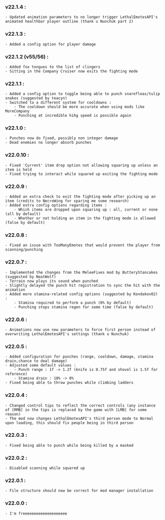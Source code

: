 ### v22.1.4 :
	- Updated animation parameters to no longer trigger LethalEmotesAPI's animated healthbar player outline (thank u Nunchuk part 2)

### v22.1.3 :
	- Added a config option for player damage

### v22.1.2 (v55/56) :
	- Added fox tongues to the list of clingers
	- Sitting in the Company Cruiser now exits the fighting mode

### v22.1.1 :
	- Added a config option to toggle being able to punch snarefleas/tulip snakes (suggested by teacyn)
	- Switched to a different system for cooldowns : 
		- The cooldown should be more accurate when using mods like MoreCompany
		- Punching at incredible hihg speed is possible again

### v22.1.0 :
	- Punches now do fixed, possibly non integer damage
	- Dead enemies no longer absorb punches

### v22.0.10 :
	- Fixed 'Current' item drop option not allowing squaring up unless an item is held
	- Fixed trying to interact while squared up exiting the fighting mode

### v22.0.9 :
	- Added an extra check to exit the fighting mode after picking up an item (credits to NecroWing for sparing me some research)
	- Added extra config options regarding items :
		- Which items are dropped upon squaring up : all, current or none (all by default)
		- Whether or not holding an item in the fighting mode is allowed (false by default)

### v22.0.8 :
	- Fixed an issue with TooManyEmotes that would prevent the player from scanning/punching

### v22.0.7 :
	- Implemented the changes from the MeleeFixes mod by ButteryStancakes (suggested by NeatWolf)
	- Terrain now plays its sound when punched
	- Slightly delayed the punch hit registration to sync the hit with the animation
	- Added more stamina-related config options (suggested by Kondakov02) :
		- Stamina required to perform a punch (0% by default)
		- Punching stops stamina regen for some time (false by default)
	

### v22.0.6 :
	- Animations now use new parameters to force first person instead of overwriting LethalEmotesAPI's settings (thank u Nunchuk)

### v22.0.5 :
	- Added configuration for punches (range, cooldown, damage, stamina drain,chance to deal damage)
	- Adjusted some default values : 
		- Punch range : 1f -> 1.2f (knife is 0.75f and shovel is 1.5f for reference)
		- Stamina drain : 10% -> 0%
	- Fixed being able to throw punches while climbing ladders

### v22.0.4 :
	- Changed control tips to reflect the correct controls (any instance of [RMB] in the tips is replaced by the game with [LMB] for some reason)
	- The mod now changes LethalEmotesAPI's third person mode to Normal upon loading, this should fix people being in third person

### v22.0.3 :
	- Fixed being able to punch while being killed by a masked

### v22.0.2 :
	- Disabled scanning while squared up

### v22.0.1 :
	- File structure should now be correct for mod manager installation

### v22.0.0 :
	- I'm freeeeeeeeeeeeeeeeeeee